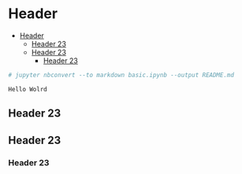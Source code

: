 # Header

- [Header](#header)
  - [Header 23](#header-23)
  - [Header 23](#header-23-1)
    - [Header 23](#header-23-2)
  
```python
# jupyter nbconvert --to markdown basic.ipynb --output README.md

```

    Hello Wolrd
    
## Header 23


## Header 23



### Header 23